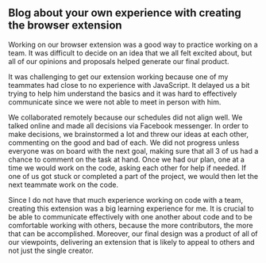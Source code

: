 ## Blog about your own experience with creating the browser extension
Working on our browser extension was a good way to practice working on a team. It was difficult to decide on an idea that we all felt excited about, but all of our opinions and proposals helped generate our final product. 

It was challenging to get our extension working because one of my teammates had close to no experience with JavaScript. It delayed us a bit trying to help him understand the basics and it was hard to effectively communicate since we were not able to meet in person with him.

We collaborated remotely because our schedules did not align well. We talked online and made all decisions via Facebook messenger. In order to make decisions, we brainstormed a lot and threw our ideas at each other, commenting on the good and bad of each. We did not progress unless everyone was on board with the next goal, making sure that all 3 of us had a chance to comment on the task at hand. Once we had our plan, one at a time we would work on the code, asking each other for help if needed. If one of us got stuck or completed a part of the project, we would then let the next teammate work on the code.

Since I do not have that much experience working on code with a team, creating this extension was a big learning experience for me. It is crucial to be able to communicate effectively with one another about code and to be comfortable working with others, because the more contributors, the more that can be accomplished. Moreover, our final design was a product of all of our viewpoints, delivering an extension that is likely to appeal to others and not just the single creator.
